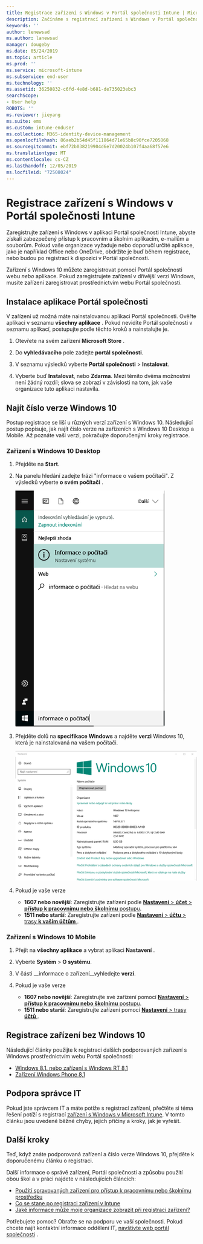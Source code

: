```yaml
---
title: Registrace zařízení s Windows v Portál společnosti Intune | Microsoft Docs
description: Začínáme s registrací zařízení s Windows v Portál společnosti
keywords: ''
author: lenewsad
ms.author: lanewsad
manager: dougeby
ms.date: 05/24/2019
ms.topic: article
ms.prod: ''
ms.service: microsoft-intune
ms.subservice: end-user
ms.technology: ''
ms.assetid: 36250832-c6fd-4e8d-b681-de735023ebc3
searchScope:
- User help
ROBOTS: ''
ms.reviewer: jieyang
ms.suite: ems
ms.custom: intune-enduser
ms.collection: M365-identity-device-management
ms.openlocfilehash: 86aeb2b54d45f111864d71e65b8c90fce7205868
ms.sourcegitcommit: ebf72b038219904d6e7d20024b107f4aa68f57e6
ms.translationtype: MT
ms.contentlocale: cs-CZ
ms.lasthandoff: 12/05/2019
ms.locfileid: "72508024"
---
```

# <a name="windows-device-enrollment-in-intune-company-portal"></a>Registrace zařízení s Windows v Portál společnosti Intune  

Zaregistrujte zařízení s Windows v aplikaci Portál společnosti Intune, abyste získali zabezpečený přístup k pracovním a školním aplikacím, e-mailům a souborům. Pokud vaše organizace vyžaduje nebo doporučí určité aplikace, jako je například Office nebo OneDrive, obdržíte je buď během registrace, nebo budou po registraci k dispozici v Portál společnosti.  

Zařízení s Windows 10 můžete zaregistrovat pomocí Portál společnosti webu *nebo* aplikace. Pokud zaregistrujete zařízení v dřívější verzi Windows, musíte zařízení zaregistrovat prostřednictvím webu Portál společnosti.  

## <a name="install-company-portal-app"></a>Instalace aplikace Portál společnosti  
V zařízení už možná máte nainstalovanou aplikaci Portál společnosti. Ověřte aplikaci v seznamu __všechny aplikace__ .  Pokud nevidíte Portál společnosti v seznamu aplikací, postupujte podle těchto kroků a nainstalujte je.  

1. Otevřete na svém zařízení **Microsoft Store** .

2. Do **vyhledávacího** pole zadejte **portál společnosti**.

3. V seznamu výsledků vyberte **Portál společnosti** > **Instalovat**.

4. Vyberte buď **Instalovat**, nebo **Zdarma**. Mezi těmito dvěma možnostmi není žádný rozdíl; slova se zobrazí v závislosti na tom, jak vaše organizace tuto aplikaci nastavila.  

## <a name="find-windows-10-version-number"></a>Najít číslo verze Windows 10  
Postup registrace se liší u různých verzí zařízení s Windows 10. Následující postup popisuje, jak najít číslo verze na zařízeních s Windows 10 Desktop a Mobile. Až poznáte vaši verzi, pokračujte doporučenými kroky registrace.  

### <a name="windows-10-desktop-devices"></a>Zařízení s Windows 10 Desktop  

1. Přejděte na **Start**.

2. Na panelu hledání zadejte frázi "informace o vašem počítači". Z výsledků vyberte __o svém počítači__ .  


   ![nastavení vyhledávání pro informace o počítači](media/searching_for_about_your_pc.png)  

3. Přejděte dolů na **specifikace Windows** a najděte **verzi** Windows 10, která je nainstalovaná na vašem počítači.  


   ![Windows 10 Desktop – Informace o počítači](media/settings_about_pc.png)  

4. Pokud je vaše verze  

    * __1607 nebo novější__: Zaregistrujte zařízení podle [ **Nastavení** > **účet** > **přístup k pracovnímu nebo školnímu** postupu](enroll-windows-10-device.md#enroll-windows-10-version-1607-and-later-device).   
    * __1511 nebo starší__: Zaregistrujte zařízení podle [ **Nastavení** > **účtu** > trasy **k vašim účtům** ](enroll-windows-10-device.md#enroll-windows-10-version-1511-and-earlier-device).  

### <a name="windows-10-mobile-devices"></a>Zařízení s Windows 10 Mobile

1. Přejít na __všechny aplikace__ a vybrat aplikaci __Nastavení__ .
2. Vyberte __Systém__ > __O systému__.
3. V části __informace o zařízení__vyhledejte __verzi__.  
4. Pokud je vaše verze  

    * __1607 nebo novější__: Zaregistrujte své zařízení pomocí [ **Nastavení** > **přístup k pracovnímu nebo školnímu** postupu](enroll-windows-10-device.md#enroll-windows-10-version-1607-and-later-device).   
    * __1511 nebo starší__: Zaregistrujte zařízení pomocí [ **Nastavení** > trasy **účtů** ](enroll-windows-10-device.md#enroll-windows-10-version-1511-and-earlier-device).  

## <a name="enroll-non-windows-10-devices"></a>Registrace zařízení bez Windows 10  
Následující články použijte k registraci dalších podporovaných zařízení s Windows prostřednictvím webu Portál společnosti:   
* [Windows 8.1. nebo zařízení s Windows RT 8,1](enroll-your-W81-or-rt81-windows.md)  
* [Zařízení Windows Phone 8,1](enroll-your-wp81-windows.md)    

## <a name="it-administrator-support"></a>Podpora správce IT  
Pokud jste správcem IT a máte potíže s registrací zařízení, přečtěte si téma řešení potíží s registrací [zařízení s Windows v Microsoft Intune](https://support.microsoft.com/help/4469913). V tomto článku jsou uvedené běžné chyby, jejich příčiny a kroky, jak je vyřešit.  

## <a name="next-steps"></a>Další kroky  
Teď, když znáte podporovaná zařízení a číslo verze Windows 10, přejděte k doporučenému článku o registraci.  
 
Další informace o správě zařízení, Portál společnosti a způsobu použití obou škol a v práci najdete v následujících článcích:  
* [Použití spravovaných zařízení pro přístup k pracovnímu nebo školnímu prostředku](use-managed-devices-to-get-work-done.md)  
* [Co se stane po registraci zařízení v Intune](what-happens-if-you-install-the-company-portal-app-and-enroll-your-device-in-intune-windows.md)  
* [Jaké informace může moje organizace zobrazit při registraci zařízení?](what-info-can-your-company-see-when-you-enroll-your-device-in-intune.md)  

Potřebujete pomoc? Obraťte se na podporu ve vaší společnosti. Pokud chcete najít kontaktní informace oddělení IT, [navštivte web portál společnosti](https://go.microsoft.com/fwlink/?linkid=2010980) .  
